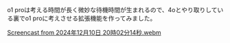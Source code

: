 
o1 proは考える時間が長く微妙な待機時間が生まれるので、4oとやり取りしている裏でo1 proに考えさせる拡張機能を作ってみました。


[Screencast from 2024年12月10日 20時02分14秒.webm](https://github.com/user-attachments/assets/0888b08a-1a59-47ad-83b0-ce0823ff1fb7)

